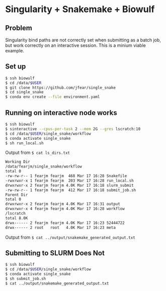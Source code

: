 # Singularity + Snakemake + Biowulf

## Problem

Singularity bind paths are not correctly set when submitting as a batch job, but work correctly on an interactive session. This is a minium viable example.

## Set up

```bash
$ ssh biowulf
$ cd /data/$USER
$ git clone https://github.com/jfear/single_snake
$ cd single_snake
$ conda env create --file environment.yaml
```


## Running on interactive node works

```bash
$ ssh biowulf
$ sinteractive --cpus-per-task 2 --mem 2G --gres lscratch:10
$ cd /data/$USER/single_snake/workflow
$ conda activate single_snake
$ sh run_local.sh
```

Output from `$ cat ls_dirs.txt`
```bash
Working Dir
/data/fearjm/single_snake/workflow
total 0
-rw-rw-r-- 1 fearjm fearjm  468 Mar 17 16:28 Snakefile
-rwxrwxr-x 1 fearjm fearjm  203 Mar 17 16:28 run_local.sh
drwxrwxr-x 2 fearjm fearjm 4.0K Mar 17 16:18 slurm_submit
-rw-rw-r-- 1 fearjm fearjm  412 Mar 17 16:18 submit_job.sh
Parent Dir
total 0
drwxrwxr-x 2 fearjm fearjm 4.0K Mar 17 16:31 output
drwxrwxr-x 4 fearjm fearjm 4.0K Mar 17 16:28 workflow
/lscratch
total 8.0K
drwx------ 2 fearjm fearjm 4.0K Mar 17 16:23 52444722
drwx------ 2 root   root   4.0K Mar 17 16:23 meta

```

Output from `$ cat ../output/snakemake_generated_output.txt`



## Submitting to SLURM Does Not

```bash
$ ssh biowulf
$ cd /data/$USER/single_snake/workflow
$ conda activate single_snake
$ sh submit_job.sh
$ cat ../output/snakemake_generated_output.txt
```

